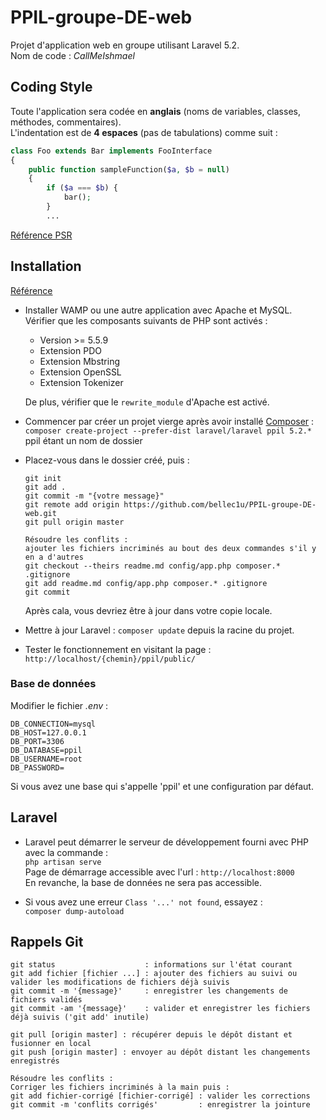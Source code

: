 # PPIL-groupe-DE-web

Projet d'application web en groupe utilisant Laravel 5.2.  
Nom de code : _CallMeIshmael_

## Coding Style

Toute l'application sera codée en **anglais** (noms de variables, classes, méthodes, commentaires).  
L'indentation est de **4 espaces** (pas de tabulations) comme suit :  
```php
class Foo extends Bar implements FooInterface
{
    public function sampleFunction($a, $b = null)
    {
        if ($a === $b) {
            bar();
        }
        ...
```
[Référence PSR](http://www.php-fig.org/psr/psr-2/) 


## Installation

[Référence](https://openclassrooms.com/courses/decouvrez-le-framework-php-laravel-1/installation-et-organisation-1)

- Installer WAMP ou une autre application avec Apache et MySQL.  
  Vérifier que les composants suivants de PHP sont activés :
    - Version >= 5.5.9
    - Extension PDO
    - Extension Mbstring
    - Extension OpenSSL
    - Extension Tokenizer

  De plus, vérifier que le `rewrite_module` d'Apache est activé.

- Commencer par créer un projet vierge après avoir installé [Composer](https://getcomposer.org/download/) :  
  `composer create-project --prefer-dist laravel/laravel ppil 5.2.*` ppil étant un nom de dossier

- Placez-vous dans le dossier créé, puis :  
  ```
  git init
  git add .
  git commit -m "{votre message}"
  git remote add origin https://github.com/bellec1u/PPIL-groupe-DE-web.git
  git pull origin master

  Résoudre les conflits :
  ajouter les fichiers incriminés au bout des deux commandes s'il y en a d'autres
  git checkout --theirs readme.md config/app.php composer.* .gitignore
  git add readme.md config/app.php composer.* .gitignore
  git commit
  ```
  Après cala, vous devriez être à jour dans votre copie locale.

- Mettre à jour Laravel : `composer update` depuis la racine du projet.

- Tester le fonctionnement en visitant la page : `http://localhost/{chemin}/ppil/public/`

### Base de données

Modifier le fichier _.env_ :
```
DB_CONNECTION=mysql
DB_HOST=127.0.0.1
DB_PORT=3306
DB_DATABASE=ppil
DB_USERNAME=root
DB_PASSWORD=
```
Si vous avez une base qui s'appelle 'ppil' et une configuration par défaut.

## Laravel

- Laravel peut démarrer le serveur de développement fourni avec PHP avec la commande :  
  `php artisan serve`  
  Page de démarrage accessible avec l'url : `http://localhost:8000`  
  En revanche, la base de données ne sera pas accessible.

- Si vous avez une erreur `Class '...' not found`, essayez :  
  `composer dump-autoload`


## Rappels Git

```
git status                    : informations sur l'état courant
git add fichier [fichier ...] : ajouter des fichiers au suivi ou valider les modifications de fichiers déjà suivis
git commit -m '{message}'     : enregistrer les changements de fichiers validés
git commit -am '{message}'    : valider et enregistrer les fichiers déjà suivis ('git add' inutile)

git pull [origin master] : récupérer depuis le dépôt distant et fusionner en local
git push [origin master] : envoyer au dépôt distant les changements enregistrés

Résoudre les conflits :
Corriger les fichiers incriminés à la main puis :
git add fichier-corrigé [fichier-corrigé] : valider les corrections
git commit -m 'conflits corrigés'         : enregistrer la jointure
```

